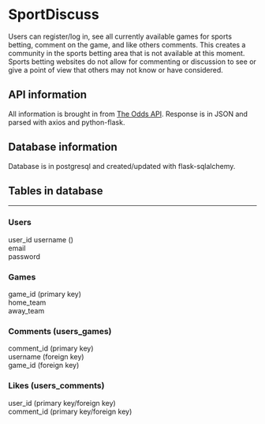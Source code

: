 # SportDiscuss
Users can register/log in, see all currently available games for sports betting, comment on the game, and like others comments. This creates a community in the sports betting area that is not available at this moment. Sports betting websites do not allow for commenting or discussion to see or give a point of view that others may not know or have considered.

## API information
All information is brought in from [The Odds API](https://the-odds-api.com/). Response is in JSON and parsed with axios and python-flask. 

## Database information
Database is in postgresql and created/updated with flask-sqlalchemy. 

## Tables in database
---
### Users
user_id
username ()  
email  
password

### Games  
game_id (primary key)  
home_team  
away_team  

### Comments (users_games) 
comment_id (primary key)  
username (foreign key)  
game_id (foreign key) 

### Likes (users_comments)  
user_id (primary key/foreign key)  
comment_id (primary key/foreign key) 